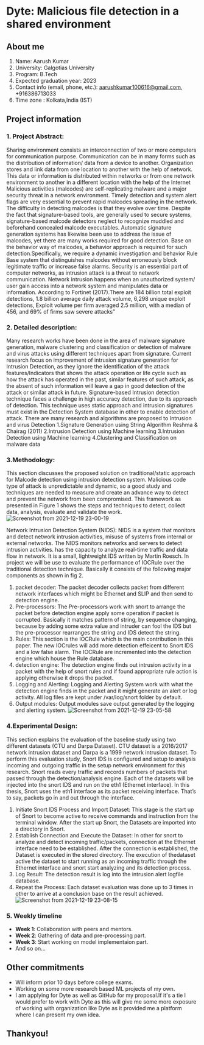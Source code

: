 # Dyte: Malicious file detection in a shared environment

## About me
1. Name: Aarush Kumar
2. University: Galgotias University
3. Program: B.Tech
4. Expected graduation year: 2023
5. Contact info (email, phone, etc.): aarushkumar100616@gmail.com, +916386713033
6. Time zone : Kolkata,India (IST)

## Project information
### 1. Project Abstract:
Sharing environment consists an interconnection of two or more computers for communication purpose. Communication can be in many forms such as the distribution  of information/ data from a device to another. Organization stores and link data from one location to another with the help of network. This data or       information is distributed within networks or from one network environment to another in a different location with the help of the Internet Malicious activities (malcodes) are self-replicating malware and a major security threat in a network environment. Timely detection and system alert flags are very essential to prevent rapid malcodes spreading in the network. The difficulty in detecting malcodes is that they evolve over time. Despite the fact that signature-based tools, are generally used to secure systems, signature-based malcode detectors neglect to recognize muddled and beforehand concealed malcode executables. Automatic signature generation systems has likewise been use to address the issue of malcodes, yet there are many works required for good detection. 
Base on the behavior way of malcodes, a behavior approach is required for such detection.Specifically, we require a dynamic investigation and behavior Rule Base system that distinguishes malcodes without erroneously block legitimate traffic or increase false alarms. Security is an essential part of computer networks, as intrusion attack is a threat to network communication. Network intrusion happens when an unauthorized system/ user gain access into a network system and manipulates data or information. According to Fortinet (2017).There are 184 billion total exploit detections, 1.8 billion average daily attack volume, 6,298
unique exploit detections, Exploit volume per firm averaged 2.5 million, with a median of 456, and 69% of firms saw severe attacks”

### 2. Detailed description:
Many research works have been done in the area of malware signature generation, malware clustering and classification or detection of malware and virus attacks using different techniques apart from signature.
Current research focus on improvement of intrusion signature generation for Intrusion Detection, as they ignore the identification of the attack features/Indicators that shows the attack operation or life cycle such as how the attack has operated in the past, similar features of such attack, as the absent of such information will leave a gap in good detection of the attack or similar attack in future. Signature-based Intrusion detection technique faces a challenge in high accuracy detection, due to its approach of detection. This technique uses static approach and intrusion signatures must exist in the Detection System database in other to enable detection of attack.
There are many research and algorithms are proposed to Intrusion and virus Detection
1.Signature Generation using String Algorithm Reshma & Chairag (2011)
2.Intrusion Detection using Machine learning
3.Intrusion Detection using Machine learning
4.Clustering and Classification on malware data  

### 3.Methodology:
This section discusses the proposed solution on traditional/static approach for Malcode detection using intrusion detection system. Malicious code type of attack  is unpredictable and dynamic, so a good study and techniques are needed to measure and create an advance way to detect and prevent the network from been compromised. This framework as presented in Figure 1 shows the steps and techniques to detect, collect data, analysis, evaluate and validate the work.
![Screenshot from 2021-12-19 23-00-19](https://user-images.githubusercontent.com/54847424/146685180-7be8ca17-568d-4854-b92a-4df93b23f61b.png)

Network Intrusion Detection System (NIDS): NIDS is a system that monitors and detect network intrusion activities, misuse of systems from internal or external networks. The NIDS monitors networks and servers to detect intrusion activities. has the capacity to analyze real-time traffic and data flow in network. It is a small, lightweight IDS written by Martin Roesch.
In project we will be use to evaluate the performance of IOCRule over the traditional detection technique. Basically it consists of the following major components as shown in fig 2.
1) packet decoder: The packet decoder collects packet from different network interfaces which might be Ethernet and SLIP and then send to detection engine.
2) Pre-processors: The Pre-processors work with snort to arrange the packet before detection engine apply some operation if packet is corrupted. Basically it matches pattern of string, by sequence changing, because by adding some extra value and intruder can fool the IDS but the pre-processor rearranges the string and IDS detect the string.
3) Rules: This section is the IOCRule which is the main contribution in this paper. The new IOCrules will add more detection effeicent to Snort IDS and a low false alarm. The IOCRule are incremented into the detection engine which house the Rule database.
4) detection engine: The detection engine finds out intrusion activity in a packet with the help of snort rules and if found appropriate rule action is applying otherwise it drops the packet.
5) Logging and Alerting: Logging and Alerting System work with what the detection engine finds in the packet and it might generate an alert or log activity. All log files are kept under /var/log/snort folder by default. 
6) Output modules: Output modules save output generated by the logging and alerting system.
![Screenshot from 2021-12-19 23-05-58](https://user-images.githubusercontent.com/54847424/146685235-1fdd8f6b-0e92-4ce4-becc-68e0301d00e2.png)

### 4.Experimental Design:
This section explains the evaluation of the baseline study using two different datasets (CTU and Darpa Dataset). CTU dataset is a 2016/2017 network intrusion dataset and Darpa is a 1999 network intrusion dataset. To perform this evaluation study, Snort IDS is configured and setup to analysis incoming and outgoing traffic in the setup network environment for this research. Snort reads every traffic and records numbers of packets that passed through the detection/analysis engine. Each of the datasets will be injected into the snort IDS and run on the eth1 (Ethernet interface). In this thesis, Snort uses the eth1 interface as its packet receiving interface. That’s to say, packets go in and out through the interface.
1) Initiate Snort IDS Process and Import Dataset: This stage is the start up of Snort to become active to receive commands and instruction from the terminal window. After the start up Snort, the Datasets are imported into a directory in Snort.
2) Establish Connection and Execute the Dataset: In other for snort to analyze and detect incoming traffic/packets, connection at the Ethernet interface need to be established. After the connection is established, the Dataset is executed in the stored directory. The execution of thedataset active the dataset to start running as an incoming traffic through the Ethernet interface and snort start analyzing and its detection process. 
3) Log Result: The detection result is log into the intrusion alert logfile database.
4) Repeat the Process: Each dataset evaluation was done up to 3 times in other to arrive at a conclusion base on the result achieved.
![Screenshot from 2021-12-19 23-08-15](https://user-images.githubusercontent.com/54847424/146685312-68e1758b-beae-43db-b173-882df179c912.png)

### 5. Weekly timeline
   * **Week 1**: Collaboration with peers and mentors.
   * **Week 2**: Gathering of data and pre-processing part.
   * **Week 3**: Start working on model implementaion part.
   * And so on...


## Other commitments
* Will inform prior 10 days before college exams.
* Working on some more research based ML projects of my own.
* I am applying for Dyte as well as GitHub for my proposal.If it's a tie I would prefer to work with Dyte as this will give me some more exposure of working with organization like Dyte as it provided me a platform where I can present my own idea.

## Thankyou!
